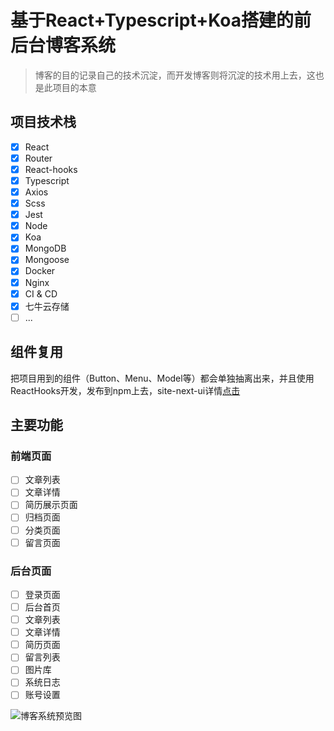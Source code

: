 # 基于React+Typescript+Koa搭建的前后台博客系统
> 博客的目的记录自己的技术沉淀，而开发博客则将沉淀的技术用上去，这也是此项目的本意

## 项目技术栈
- [x] React
- [x] Router
- [x] React-hooks
- [x] Typescript
- [x] Axios
- [x] Scss
- [x] Jest
- [x] Node
- [x] Koa
- [x] MongoDB
- [x] Mongoose
- [x] Docker
- [x] Nginx
- [x] CI & CD
- [x] 七牛云存储
- [ ] ...

## 组件复用
把项目用到的组件（Button、Menu、Model等）都会单独抽离出来，并且使用ReactHooks开发，发布到npm上去，site-next-ui详情[点击](https://github.com/ZAnsder/site-next-ui)

## 主要功能

### 前端页面

- [ ] 文章列表
- [ ] 文章详情
- [ ] 简历展示页面
- [ ] 归档页面
- [ ] 分类页面
- [ ] 留言页面

### 后台页面
- [ ] 登录页面
- [ ] 后台首页
- [ ] 文章列表
- [ ] 文章详情
- [ ] 简历页面
- [ ] 留言列表
- [ ] 图片库
- [ ] 系统日志
- [ ] 账号设置

![博客系统预览图](https://cdn.compelcode.com/site-next/images/fe/zansder-site-next.png)